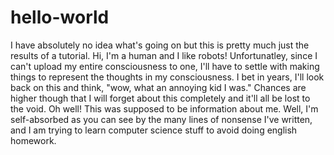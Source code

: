 # hello-world
I have absolutely no idea what's going on but this is pretty much just the results of a tutorial.
Hi, I'm a human and I like robots! 
Unfortunatley, since I can't upload my entire consciousness to one, I'll have to settle with making things to represent the thoughts in my consciousness.
I bet in years, I'll look back on this and think, "wow, what an annoying kid I was."
Chances are higher though that I will forget about this completely and it'll all be lost to the void. 
Oh well! 
This was supposed to be information about me. Well, I'm self-absorbed as you can see by the many lines of nonsense I've written, and I am trying to learn computer science stuff to avoid doing english homework. 

